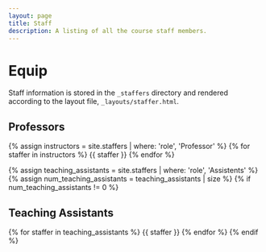 ```yaml
---
layout: page
title: Staff
description: A listing of all the course staff members.
---
```


# Equip

Staff information is stored in the `_staffers` directory and rendered according to the layout file, `_layouts/staffer.html`.

## Professors

{% assign instructors = site.staffers | where: 'role', 'Professor' %}
{% for staffer in instructors %}
{{ staffer }}
{% endfor %}

{% assign teaching_assistants = site.staffers | where: 'role', 'Assistents' %}
{% assign num_teaching_assistants = teaching_assistants | size %}
{% if num_teaching_assistants != 0 %}
## Teaching Assistants

{% for staffer in teaching_assistants %}
{{ staffer }}
{% endfor %}
{% endif %}
